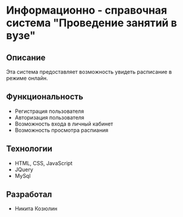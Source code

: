 # Информационно - справочная система "Проведение занятий в вузе"

## Описание

Эта система предоставляет возможность увидеть расписание в режиме онлайн.

## Функциональность

- Регистрация пользователя
- Авторизация пользователя
- Возможность входа в личный кабинет
- Возможность просмотра распиания

## Технологии

- HTML, CSS, JavaScript
- JQuery
- MySql

## Разработал

- Никита Козюлин
